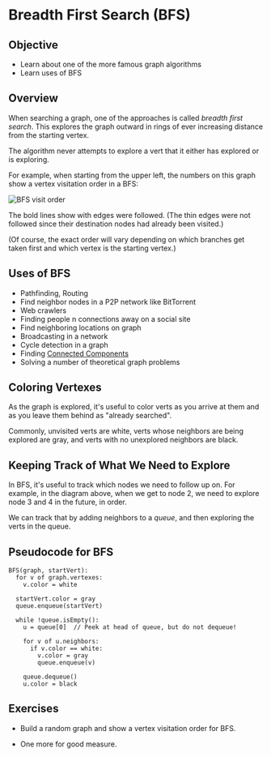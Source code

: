 # Breadth First Search (BFS)

## Objective

*   Learn about one of the more famous graph algorithms
*   Learn uses of BFS

## Overview

When searching a graph, one of the approaches is called _breadth first
search_. This explores the graph outward in rings of ever increasing
distance from the starting vertex.

The algorithm never attempts to explore a vert that it either has
explored or is exploring.

For example, when starting from the upper left, the numbers on this
graph show a vertex visitation order in a BFS:

![BFS visit order](img/bfs-visit-order.png)

The bold lines show with edges were followed. (The thin edges were not
followed since their destination nodes had already been visited.)

(Of course, the exact order will vary depending on which branches get
taken first and which vertex is the starting vertex.)

## Uses of BFS

*   Pathfinding, Routing
*   Find neighbor nodes in a P2P network like BitTorrent
*   Web crawlers
*   Finding people n connections away on a social site
*   Find neighboring locations on graph
*   Broadcasting in a network
*   Cycle detection in a graph
*   Finding [Connected Components](https://en.wikipedia.org/wiki/Connected_component_(graph_theory))
*   Solving a number of theoretical graph problems

## Coloring Vertexes

As the graph is explored, it's useful to color verts as you arrive at
them and as you leave them behind as "already searched".

Commonly, unvisited verts are white, verts whose neighbors are being
explored are gray, and verts with no unexplored neighbors are black.

## Keeping Track of What We Need to Explore

In BFS, it's useful to track which nodes we need to follow up on. For
example, in the diagram above, when we get to node 2, we need to explore
node 3 and 4 in the future, in order.

We can track that by adding neighbors to a _queue_, and then exploring
the verts in the queue.

## Pseudocode for BFS

```pseudocode
BFS(graph, startVert):
  for v of graph.vertexes:
    v.color = white

  startVert.color = gray
  queue.enqueue(startVert)

  while !queue.isEmpty():
    u = queue[0]  // Peek at head of queue, but do not dequeue!

    for v of u.neighbors:
      if v.color == white:
        v.color = gray
        queue.enqueue(v)

    queue.dequeue()
    u.color = black
```

## Exercises

*   Build a random graph and show a vertex visitation order for BFS.

*   One more for good measure.
